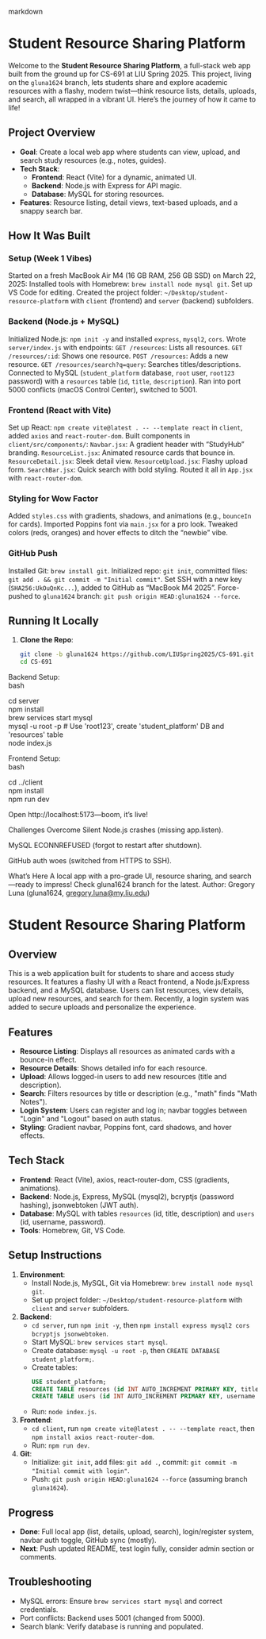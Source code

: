 markdown

# Student Resource Sharing Platform

Welcome to the **Student Resource Sharing Platform**, a full-stack web app built from the ground up for CS-691 at LIU Spring 2025. This project, living on the `gluna1624` branch, lets students share and explore academic resources with a flashy, modern twist—think resource lists, details, uploads, and search, all wrapped in a vibrant UI. Here’s the journey of how it came to life!

## Project Overview

- **Goal**: Create a local web app where students can view, upload, and search study resources (e.g., notes, guides).  
- **Tech Stack**:  
  - **Frontend**: React (Vite) for a dynamic, animated UI.  
  - **Backend**: Node.js with Express for API magic.  
  - **Database**: MySQL for storing resources.  
- **Features**: Resource listing, detail views, text-based uploads, and a snappy search bar.

## How It Was Built

### Setup (Week 1 Vibes)

Started on a fresh MacBook Air M4 (16 GB RAM, 256 GB SSD) on March 22, 2025: Installed tools with Homebrew: `brew install node mysql git`. Set up VS Code for editing. Created the project folder: `~/Desktop/student-resource-platform` with `client` (frontend) and `server` (backend) subfolders.

### Backend (Node.js + MySQL)

Initialized Node.js: `npm init -y` and installed `express`, `mysql2`, `cors`. Wrote `server/index.js` with endpoints: `GET /resources`: Lists all resources. `GET /resources/:id`: Shows one resource. `POST /resources`: Adds a new resource. `GET /resources/search?q=query`: Searches titles/descriptions. Connected to MySQL (`student_platform` database, `root` user, `root123` password) with a `resources` table (`id`, `title`, `description`). Ran into port 5000 conflicts (macOS Control Center), switched to 5001.

### Frontend (React with Vite)

Set up React: `npm create vite@latest . -- --template react` in `client`, added `axios` and `react-router-dom`. Built components in `client/src/components/`: `Navbar.jsx`: A gradient header with “StudyHub” branding. `ResourceList.jsx`: Animated resource cards that bounce in. `ResourceDetail.jsx`: Sleek detail view. `ResourceUpload.jsx`: Flashy upload form. `SearchBar.jsx`: Quick search with bold styling. Routed it all in `App.jsx` with `react-router-dom`.

### Styling for Wow Factor

Added `styles.css` with gradients, shadows, and animations (e.g., `bounceIn` for cards). Imported Poppins font via `main.jsx` for a pro look. Tweaked colors (reds, oranges) and hover effects to ditch the “newbie” vibe.

### GitHub Push

Installed Git: `brew install git`. Initialized repo: `git init`, committed files: `git add . && git commit -m "Initial commit"`. Set SSH with a new key (`SHA256:UkOuQnKc...`), added to GitHub as “MacBook M4 2025”. Force-pushed to `gluna1624` branch: `git push origin HEAD:gluna1624 --force`.

## Running It Locally

1. **Clone the Repo**:  
   ```bash  
   git clone -b gluna1624 https://github.com/LIUSpring2025/CS-691.git  
   cd CS-691  

Backend Setup:  
bash

cd server  
npm install  
brew services start mysql  
mysql -u root -p  # Use 'root123', create 'student_platform' DB and 'resources' table  
node index.js  

Frontend Setup:  
bash

cd ../client  
npm install  
npm run dev  

Open http://localhost:5173—boom, it’s live!

Challenges Overcome
Silent Node.js crashes (missing app.listen).  

MySQL ECONNREFUSED (forgot to restart after shutdown).  

GitHub auth woes (switched from HTTPS to SSH).

What’s Here
A local app with a pro-grade UI, resource sharing, and search—ready to impress! Check gluna1624 branch for the latest.
Author: Gregory Luna (gluna1624, gregory.luna@my.liu.edu)

# Student Resource Sharing Platform

## Overview
This is a web application built for students to share and access study resources. It features a flashy UI with a React frontend, a Node.js/Express backend, and a MySQL database. Users can list resources, view details, upload new resources, and search for them. Recently, a login system was added to secure uploads and personalize the experience.

## Features
- **Resource Listing**: Displays all resources as animated cards with a bounce-in effect.
- **Resource Details**: Shows detailed info for each resource.
- **Upload**: Allows logged-in users to add new resources (title and description).
- **Search**: Filters resources by title or description (e.g., "math" finds "Math Notes").
- **Login System**: Users can register and log in; navbar toggles between "Login" and "Logout" based on auth status.
- **Styling**: Gradient navbar, Poppins font, card shadows, and hover effects.

## Tech Stack
- **Frontend**: React (Vite), axios, react-router-dom, CSS (gradients, animations).
- **Backend**: Node.js, Express, MySQL (mysql2), bcryptjs (password hashing), jsonwebtoken (JWT auth).
- **Database**: MySQL with tables `resources` (id, title, description) and `users` (id, username, password).
- **Tools**: Homebrew, Git, VS Code.

## Setup Instructions
1. **Environment**:
   - Install Node.js, MySQL, Git via Homebrew: `brew install node mysql git`.
   - Set up project folder: `~/Desktop/student-resource-platform` with `client` and `server` subfolders.
2. **Backend**:
   - `cd server`, run `npm init -y`, then `npm install express mysql2 cors bcryptjs jsonwebtoken`.
   - Start MySQL: `brew services start mysql`.
   - Create database: `mysql -u root -p`, then `CREATE DATABASE student_platform;`.
   - Create tables:
     ```sql
     USE student_platform;
     CREATE TABLE resources (id INT AUTO_INCREMENT PRIMARY KEY, title VARCHAR(255), description TEXT);
     CREATE TABLE users (id INT AUTO_INCREMENT PRIMARY KEY, username VARCHAR(50), password VARCHAR(255));
     ```
   - Run: `node index.js`.
3. **Frontend**:
   - `cd client`, run `npm create vite@latest . -- --template react`, then `npm install axios react-router-dom`.
   - Run: `npm run dev`.
4. **Git**:
   - Initialize: `git init`, add files: `git add .`, commit: `git commit -m "Initial commit with login"`.
   - Push: `git push origin HEAD:gluna1624 --force` (assuming branch `gluna1624`).

## Progress
- **Done**: Full local app (list, details, upload, search), login/register system, navbar auth toggle, GitHub sync (mostly).
- **Next**: Push updated README, test login fully, consider admin section or comments.

## Troubleshooting
- MySQL errors: Ensure `brew services start mysql` and correct credentials.
- Port conflicts: Backend uses 5001 (changed from 5000).
- Search blank: Verify database is running and populated.

